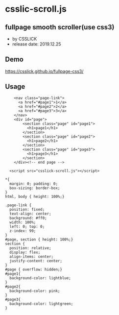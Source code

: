 # csslic-scroll.js
## fullpage smooth scroller(use css3)
- by CSSLICK 
- release date: 2019.12.25

## Demo
https://csslick.github.io/fullpage-css3/

## Usage
```
    <nav class="page-link">
      <a href="#page1">1</a>
      <a href="#page2">2</a>
      <a href="#page3">3</a>
    </nav>
    <div id="page">
        <section class="page" id="page1">
          <h1>page1</h1>
        </section>  
        <section class="page" id="page2">
          <h1>page2</h1>
        </section>  
        <section class="page" id="page3">
          <h1>page3</h1>
        </section>
    </div><!-- end page -->

  <script src="csslick-scroll.js"></script>
```  

```
*{
  margin: 0; padding: 0;
  box-sizing: border-box;
}
html, body { height: 100%;}

.page-link {
  position: fixed;
  text-align: center;
  background: #ff0;
  width: 100%;
  left: 0; top: 0;
  z-index: 99;
}
#page, section { height: 100%;}
section { 
  position: relative;
  display: flex;
  align-items: center;
  justify-content: center;
}
#page { overflow: hidden;}
#page1{
  background-color: lightblue;
}
#page2{
  background-color: pink;
}
#page3{
  background-color: lightgreen;
}

```
